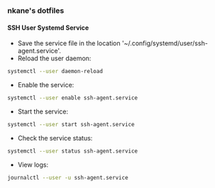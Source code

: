 ### nkane's dotfiles

#### SSH User Systemd Service

- Save the service file in the location '~/.config/systemd/user/ssh-agent.service'.
- Reload the user daemon:

```bash
systemctl --user daemon-reload
```

- Enable the service:

```bash
systemctl --user enable ssh-agent.service
```

- Start the service:

```bash
systemctl --user start ssh-agent.service
```

- Check the service status:

```bash
systemctl --user status ssh-agent.service
```

- View logs:

```bash
journalctl --user -u ssh-agent.service
```
